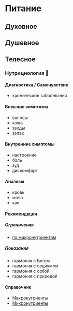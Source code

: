 # Питание

## Духовное
## Душевное
## Телесное

### Нутрициология 🥑
#### Диагностика / Самочувствие
- хронические заболевания
#### Внешние симптомы
- волосы
- кожа
- заеды
- запах
#### Внутренние симптомы
- настроение
- боль
- зуд
- дискомфорт
#### Анализы 
- кровь
- моча
- кал
#### Рекомендации
##### Ограничения
- [по макронутриентам](macronutrient/carbsRestriction.md)
##### Показания
- гармония с Богом
- гармония с социумом
- гармония с собой
- гармония с природой
#### Справочник
- [Макронутриенты](macronutrient/macronutrient.md)
- [Микронутриенты](micronutrient/micronutrient.md)

